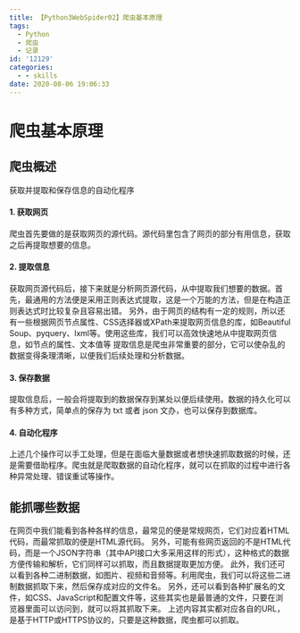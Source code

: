 ```yaml
---
title: 【Python3WebSpider02】爬虫基本原理
tags:
  - Python
  - 爬虫
  - 记录
id: '12129'
categories:
  - - skills
date: 2020-08-06 19:06:33
---
```


# 爬虫基本原理

## 爬虫概述

获取并提取和保存信息的自动化程序

#### 1\. 获取网页

爬虫首先要做的是获取网页的源代码。源代码里包含了网页的部分有用信息，获取之后再提取想要的信息。

#### 2\. 提取信息

获取网页源代码后，接下来就是分析网页源代码，从中提取我们想要的数据。首先，最通用的方法便是采用正则表达式提取，这是一个万能的方法，但是在构造正则表达式时比较复杂且容易出错。 另外，由于网页的结构有一定的规则，所以还有一些根据网页节点属性、CSS选择器或XPath来提取网页信息的库，如Beautiful Soup、pyquery、lxml等。使用这些库，我们可以高效快速地从中提取网页信息，如节点的属性、文本值等 提取信息是爬虫非常重要的部分，它可以使杂乱的数据变得条理清晰，以便我们后续处理和分析数据。

#### 3\. 保存数据

提取信息后，一般会将提取到的数据保存到某处以便后续使用。数据的持久化可以有多种方式，简单点的保存为 txt 或者 json 文办，也可以保存到数据库。

#### 4\. 自动化程序

上述几个操作可以手工处理，但是在面临大量数据或者想快速抓取数据的时候，还是需要借助程序。爬虫就是爬取数据的自动化程序，就可以在抓取的过程中进行各种异常处理、错误重试等操作。

## 能抓哪些数据

在网页中我们能看到各种各样的信息，最常见的便是常规网页，它们对应着HTML代码，而最常抓取的便是HTML源代码。 另外，可能有些网页返回的不是HTML代码，而是一个JSON字符串（其中API接口大多采用这样的形式），这种格式的数据方便传输和解析，它们同样可以抓取，而且数据提取更加方便。 此外，我们还可以看到各种二进制数据，如图片、视频和音频等。利用爬虫，我们可以将这些二进制数据抓取下来，然后保存成对应的文件名。 另外，还可以看到各种扩展名的文件，如CSS、JavaScript和配置文件等，这些其实也是最普通的文件，只要在浏览器里面可以访问到，就可以将其抓取下来。 上述内容其实都对应各自的URL，是基于HTTP或HTTPS协议的，只要是这种数据，爬虫都可以抓取。
